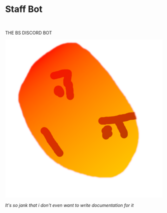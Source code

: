 <p align="center">
    <h1>Staff Bot</h1>
    <br>
    <p>THE BS DISCORD BOT</p>
</p>

![title](/StaffbotIco.png)

*It's so jank that i don't even want to write documentation for it*